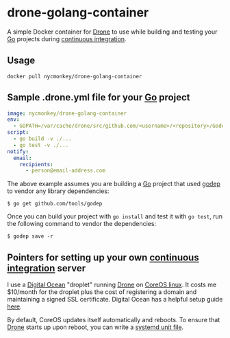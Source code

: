 # drone-golang-container
A simple Docker container for [Drone](https://drone.io) to use while building and testing your [Go](https://golang.org) projects during [continuous integration](http://bit.ly/1S9Y4lt).

## Usage

```console
docker pull nycmonkey/drone-golang-container
```

## Sample .drone.yml file for your [Go](https://golang.org) project

```yaml
image: nycmonkey/drone-golang-container
env:
  - GOPATH=/var/cache/drone/src/github.com/<username>/<repository>/Godeps/_workspace:/var/cache/drone
script:
  - go build -v ./...
  - go test -v ./...
notify:
  email:
    recipients:
      - person@email-address.com
```

The above example assumes you are building a [Go](https://golang.org) project that used [godep](https://github.com/tools/godep) to vendor any library dependencies:

```console
$ go get github.com/tools/godep
```

Once you can build your project with `go install` and test it with `go test`, run the following command to vendor the dependencies:

```console
$ godep save -r
```

## Pointers for setting up your own [continuous integration](http://bit.ly/1S9Y4lt) server

I use a [Digital Ocean](https://digitalocean.com/) "droplet" running [Drone](https://github.com/drone/drone) on [CoreOS linux](https://https://coreos.com).  It costs me $10/month for the droplet plus the cost of registering a domain and maintaining a signed SSL certificate.  Digital Ocean has a helpful setup guide [here](http://do.co/1T7rCQV).

By default, CoreOS updates itself automatically and reboots.  To ensure that [Drone](https://github.com/drone/drone) starts up upon reboot, you can write a [systemd unit file](http://bit.ly/1ojlYP4).